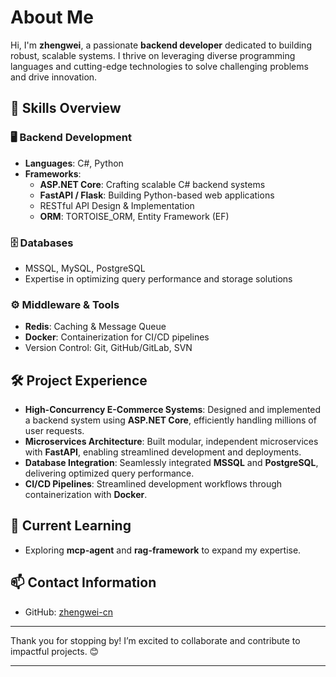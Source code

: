 # About Me

Hi, I'm **zhengwei**, a passionate **backend developer** dedicated to building robust, scalable systems. I thrive on leveraging diverse programming languages and cutting-edge technologies to solve challenging problems and drive innovation.

## 🌟 Skills Overview
### 🖥️ **Backend Development**
- **Languages**: C#, Python
- **Frameworks**:
  - **ASP.NET Core**: Crafting scalable C# backend systems
  - **FastAPI / Flask**: Building Python-based web applications
  - RESTful API Design & Implementation
  - **ORM**: TORTOISE_ORM, Entity Framework (EF)

### 🗄️ **Databases**
- MSSQL, MySQL, PostgreSQL
- Expertise in optimizing query performance and storage solutions

### ⚙️ **Middleware & Tools**
- **Redis**: Caching & Message Queue
- **Docker**: Containerization for CI/CD pipelines
- Version Control: Git, GitHub/GitLab, SVN

## 🛠️ Project Experience
- **High-Concurrency E-Commerce Systems**: Designed and implemented a backend system using **ASP.NET Core**, efficiently handling millions of user requests.
- **Microservices Architecture**: Built modular, independent microservices with **FastAPI**, enabling streamlined development and deployments.
- **Database Integration**: Seamlessly integrated **MSSQL** and **PostgreSQL**, delivering optimized query performance.
- **CI/CD Pipelines**: Streamlined development workflows through containerization with **Docker**.

## 🚀 Current Learning
- Exploring **mcp-agent** and **rag-framework** to expand my expertise.

## 📫 Contact Information
- GitHub: [zhengwei-cn](https://github.com/zhengwei-cn)

---

Thank you for stopping by! I’m excited to collaborate and contribute to impactful projects. 😊

--- 
